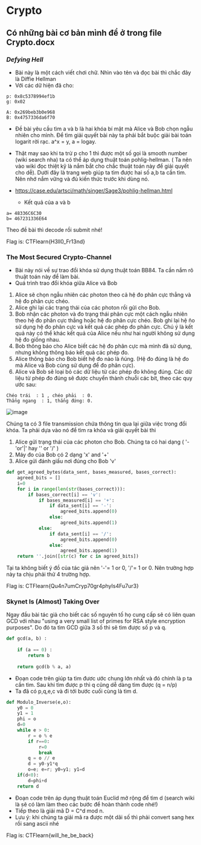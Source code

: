 # Crypto
## Có những bài cơ bản mình để ở trong file Crypto.docx
### *Defying Hell*
- Bài này là một cách viết chơi chữ. Nhìn vào tên và đọc bài thì chắc đây là Diffie Hellman
- Với các dữ hiện đã cho:
```
p: 0x8c5378994ef1b
g: 0x02

A: 0x269beb3b0e968
B: 0x4757336da6f70
```
- Đề bài yêu cầu tìm a và b là hai khóa bí mật mà Alice và Bob chọn ngẫu nhiên cho mình. Để tìm giải quyết bài này ta phải bắt buộc giải bài toán logarit rời rạc. a^x = y, a = logay.

- Thật may sao khi ta trừ p cho 1 thì được một số gọi là smooth number (wiki search nha) ta có thể áp dụng thuật toán pohlig-hellman. ( Ta nên vào wiki đọc thiệt kỹ là nắm bắt cho chắc thuật toán này để giải quyết cho dễ). Dưới đây là trang web giúp ta tìm được hai số a,b ta cần tìm. Nên nhớ nắm vững và đủ kiến thức trước khi dùng nó.

- https://case.edu/artsci/math/singer/Sage3/pohlig-hellman.html

  - Kết quả của a và b
  
```
a= 48336C6C30
b= 467231336E64
```
Theo đề bài thì decode rồi submit nhé!

Flag is: CTFlearn{H3ll0_Fr13nd}

### The Most Secured Crypto-Channel
- Bài này nói về sự trao đổi khóa sử dụng thuật toán BB84. Ta cần nắm rõ thuật toán này để làm bài. 
- Quá trình trao đổi khóa giữa Alice và Bob
1. Alice sẽ chọn ngẫu nhiên các photon theo cả hệ đo phân cực thẳng và hệ đo phân cực chéo. 
2. Alice ghi lại các trạng thái của các photon rồi gửi cho Bob. 
3. Bob nhận các photon và đo trạng thái phân cực một cách ngẫu nhiên theo hệ đo phân cực thẳng hoặc hệ đo phân cực chéo. Bob ghi lại hệ ño sử dụng hệ đo phân cực và kết quả các phép đo phân cực. Chú ý là kết quả này có thể khác kết quả của Alice nếu như hai người không sử dụng hệ đo giống nhau. 
4. Bob thông báo cho Alice biết các hệ đo phân cực mà mình đã sử dụng, nhưng không thông báo kết quả các phép đo. 
5. Alice thông báo cho Bob biết hệ đo nào là ñúng. (Hệ đo đúng là hệ đo mà Alice và Bob cùng sử dụng để đo phân cực). 
6. Alice và Bob sẽ loại bỏ các dữ liệu từ các phép đo không đúng. Các dữ liệu từ phép đo đúng sẽ được chuyển thành chuỗi các bít, theo các quy ước sau:
```
Chéo trái  : 1 , chéo phải  : 0.
Thẳng ngang  : 1, thẳng đứng: 0. 
```

![image](https://user-images.githubusercontent.com/59040797/93910172-eaebd800-fd2a-11ea-921f-49969af0695c.png)

Chúng ta có 3 file transmission chứa thông tin qua lại giữa việc trong đổi khóa. Ta phải dựa vào nó để tìm ra khóa và giải quyết bài thi
1. Alice gửi trạng thái của các photon cho Bob. Chúng ta có hai dạng ( '-'or'|' hay '\' or '/' )
2. Máy đo của Bob có 2 dạng 'x' and '+'
3. Alice gửi đánh giấu nơi đúng cho Bob 'v'
``` python
def get_agreed_bytes(data_sent, bases_measured, bases_correct):
    agreed_bits = []
    i=0
    for i in range(len(str(bases_correct))):
        if bases_correct[i] == 'v':
            if bases_measured[i] == '+':
                if data_sent[i] == '-':
                    agreed_bits.append(0)
                else:
                    agreed_bits.append(1)
            else:
                if data_sent[i] == '/':
                    agreed_bits.append(0)
                else:
                    agreed_bits.append(1)
    return ''.join([str(c) for c in agreed_bits]) 
```
Tại ta không biết ý đồ của tác giả nên '-'= 1 or 0, '/'= 1 or 0. Nên trường hợp này ta chịu phải thử 4 trường hợp.

Flag is: CTFlearn{Qu4n7umCryp70gr4phyIs4Fu7ur3}

### Skynet Is (Almost) Taking Over

Ngay đầu bài tác giả cho biết các số nguyên tố họ cung cấp sẽ có liên quan GCD với nhau "using a very small list of primes for RSA style encryption purposes". Do đó ta tìm GCD giữa 3 số thì sẽ tìm được số p và q. 

``` python
def gcd(a, b) : 
      
    if (a == 0) : 
        return b 
          
    return gcd(b % a, a)
```
- Đoạn code trên giúp ta tìm đươc ước chung lớn nhất và đó chính là p ta cần tìm. Sau khi tìm được p thì q cũng dễ dàng tìm được (q = n/p)
- Ta đã có p,q,e,c và đi tới bước cuối cùng là tìm d.
``` python
def Modulo_Inverse(e,o):
    y0 = 0
    y1 = 1
    phi = o
    d=0
    while e > 0:
        r = o % e
        if r==0:
            r=0
            break
        q = o // e
        d = y0-y1*q
        o=e; e=r; y0=y1; y1=d
    if(d<0):
        d=phi+d
    return d
```
- Đoạn code trên áp dụng thuật toán Euclid mở rộng để tìm d (search wiki là sẽ có làm làm theo các bước để hoàn thành code nhé!)
- Tiếp theo là giải mã D = C^d mod n.
- Lưu ý: khi chúng ta giải mã ra được một dãi số thì phải convert sang hex rồi sang ascii nhé

Flag is: CTFlearn{will_he_be_back}
